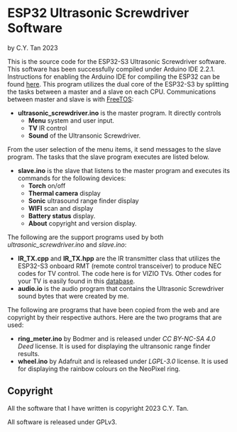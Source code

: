 # ESP32 Ultrasonic Screwdriver Software

by C.Y. Tan 2023

This is the source code for the ESP32-S3 Ultrasonic Screwdriver
software. This software has been successfully compiled under Arduino
IDE 2.2.1. Instructions for enabling the Arduino IDE for compiling the
ESP32 can be found
[here](https://learn.adafruit.com/esp32-s3-reverse-tft-feather/arduino-ide-setup-2). This
program utilizes the dual core of the ESP32-S3 by splitting the tasks
between a master and a slave on each CPU. Communications between
master and slave is with [FreeTOS](https://docs.espressif.com/projects/esp-idf/en/latest/esp32/api-reference/system/freertos.html):
* **ultrasonic_screwdriver.ino** is the master program. It directly
controls
    * **Menu** system and user input.
	* **TV** IR control
    * **Sound** of the Ultransonic Screwdriver.
	
From the user selection of the menu items, it send messages to the slave program. The
tasks that the slave program executes are listed  below. 
* **slave.ino** is the slave that listens to the master program and
  executes its commands for the following devices:
    * **Torch** on/off
	* **Thermal camera** display
	* **Sonic** ultrasound range finder display
	* **WIFI** scan and display
	* **Battery status** display.
	* **About** copyright and version display.
	
The following are the support programs used by both
_ultrasonic_screwdriver.ino_ and _slave.ino_:
* **IR_TX.cpp** and **IR_TX.hpp** are the IR transmitter class that
  utilizes the ESP32-S3 onboard RMT (remote control transceiver) to
  produce NEC codes for TV control. The code here is for VIZIO TVs.
  Other codes for your TV is easily found in this
  [database](https://github.com/probonopd/irdb/tree/master).
* **audio.io** is the audio program that contains the Ultrasonic
  Screwdriver sound bytes that were created by me.
  
The following are programs that have been copied from the web and are
copyright by their respective authors. Here are the two programs that
are used:
* **ring_meter.ino** by Bodmer and is released under _CC BY-NC-SA 4.0
  Deed_ license. It is used for displaying the ultransonic range finder
  results.
* **wheel.ino** by Adafruit and is released under _LGPL-3.0_
license. It is used for displaying the rainbow colours on the NeoPixel
  ring.

## Copyright

All the software that I have written is copyright 2023 C.Y. Tan.

All software is released under GPLv3.
